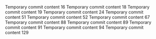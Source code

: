 Temporary commit content 16
Temporary commit content 18
Temporary commit content 19
Temporary commit content 24
Temporary commit content 51
Temporary commit content 52
Temporary commit content 67
Temporary commit content 88
Temporary commit content 89
Temporary commit content 91
Temporary commit content 94
Temporary commit content 129
